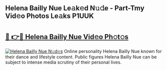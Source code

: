 ## Helena Bailly Nue Le𝚊k𝚎d N𝚞𝚍e - Part-Tmy Vid𝚎o Photos Le𝚊ks P1UUK

# <h2><a href="http://fb2pbl.evod.top/?m=Helena+Bailly+Nue">🔗 👉🔴 Helena Bailly Nue Vid𝚎o Ph𝚘t𝚘s</a></h2>

[![Helena Bailly Nue N𝚞d𝚎s](https://i.imgur.com/8V9OHl7.gif)](http://fb2pbl.evod.top/?m=Helena+Bailly+Nue)
Online personality Helena Bailly Nue known for their dance and lifestyle content. Public figures Helena Bailly Nue can be subject to intense media scrutiny of their personal lives. 
